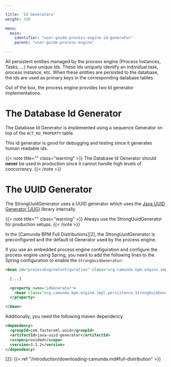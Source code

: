 ```yaml
---

title: 'Id Generators'
weight: 190

menu:
  main:
    identifier: "user-guide-process-engine-id-generator"
    parent: "user-guide-process-engine"

---
```



All persistent entities managed by the process engine (Process Instances, Tasks, ...) have unique
Ids. These Ids uniquely identify an individual task, process instance, etc. When these entities are
persisted to the database, the ids are used as primary keys in the corresponding database tables.

Out of the box, the process engine provides two Id generator implementations.


# The Database Id Generator

The Database Id Generator is implemented using a sequence Generator on top of the `ACT_RU_PROPERTY`
table.

This id generator is good for debugging and testing since it generates human readable ids.

{{< note title="" class="warning" >}}
  The Database Id Generator should **never** be used in production since it cannot handle high levels of concurrency.
{{< /note >}}


# The UUID Generator

The StrongUuidGenerator uses a UUID generator which uses the [Java UUID Generator (JUG)][1] library
internally.

{{< note title="" class="warning" >}}
  Always use the StrongUuidGenerator for production setups.
{{< /note >}}

In the [Camunda BPM Full Distributions][2], the
StrongUuidGenerator is preconfigured and the default Id Generator used by the process engine.

If you use an embedded process engine configuration and configure the process engine using Spring,
you need to add the following lines to the Spring configuration to enable the
`StrongUuidGenerator`:

```xml
<bean id="processEngineConfiguration" class="org.camunda.bpm.engine.impl.cfg.StandaloneInMemProcessEngineConfiguration">

  [...]

  <property name="idGenerator">
    <bean class="org.camunda.bpm.engine.impl.persistence.StrongUuidGenerator" />
  </property>

</bean>
```

Additionally, you need the following maven dependency:

```xml
<dependency>
  <groupId>com.fasterxml.uuid</groupId>
  <artifactId>java-uuid-generator</artifactId>
  <scope>provided</scope>
  <version>3.1.2</version>
</dependency>
```

[1]: http://wiki.fasterxml.com/JugHome
[2]: {{< ref "/introduction/downloading-camunda.md#full-distribution" >}}
